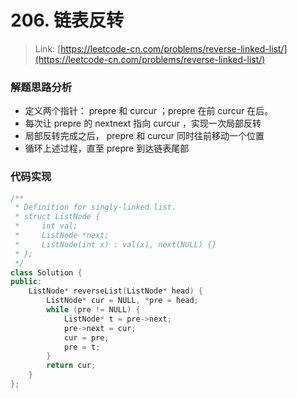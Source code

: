 # 206. 链表反转

> Link: [https://leetcode-cn.com/problems/reverse-linked-list/](https://leetcode-cn.com/problems/reverse-linked-list/)

### 解题思路分析

- 定义两个指针： prepre 和 curcur ；prepre 在前 curcur 在后。
- 每次让 prepre 的 nextnext 指向 curcur ，实现一次局部反转
- 局部反转完成之后， prepre 和 curcur 同时往前移动一个位置
- 循环上述过程，直至 prepre 到达链表尾部

### 代码实现


~~~C++
/**
 * Definition for singly-linked list.
 * struct ListNode {
 *     int val;
 *     ListNode *next;
 *     ListNode(int x) : val(x), next(NULL) {}
 * };
 */
class Solution {
public:
    ListNode* reverseList(ListNode* head) {
        ListNode* cur = NULL, *pre = head;
        while (pre != NULL) {
            ListNode* t = pre->next;
            pre->next = cur;
            cur = pre;
            pre = t;
        }
        return cur;
    }
};
~~~
